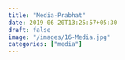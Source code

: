 ```yaml
---
title: "Media-Prabhat"
date: 2019-06-20T13:25:57+05:30
draft: false
image: "/images/16-Media.jpg"
categories: ["media"]
---
```


